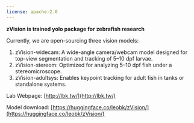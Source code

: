 ```yaml
---
license: apache-2.0
---
```

**zVision is trained yolo package for zebrafish research**

Currently, we are open-sourcing three vision models:

1. zVision-widecam: A wide-angle camera/webcam model designed for top-view segmentation and tracking of 5–10 dpf larvae.
2. zVision-stereom: Optimized for analyzing 5–10 dpf fish under a stereomicroscope.
3. zVision-adultsys: Enables keypoint tracking for adult fish in tanks or standalone systems.

Lab Webpage: [http://lbk.tw/](http://lbk.tw/)

Model download:
[https://huggingface.co/leobk/zVision/](https://huggingface.co/leobk/zVision/)
